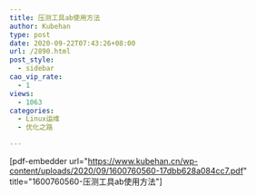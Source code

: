 ```yaml
---
title: 压测工具ab使用方法
author: Kubehan
type: post
date: 2020-09-22T07:43:26+08:00
url: /2890.html
post_style:
  - sidebar
cao_vip_rate:
  - 1
views:
  - 1063
categories:
  - Linux运维
  - 优化之路

---
```

[pdf-embedder url="https://www.kubehan.cn/wp-content/uploads/2020/09/1600760560-17dbb628a084cc7.pdf" title="1600760560-压测工具ab使用方法"]